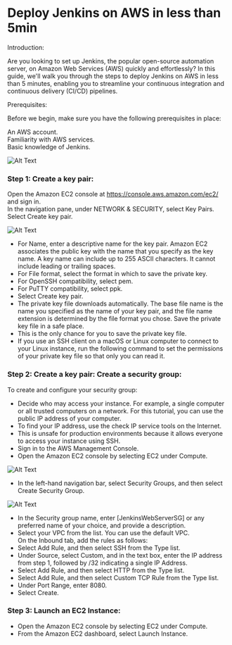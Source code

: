 # Deploy Jenkins on AWS in less than 5min
Introduction:

Are you looking to set up Jenkins, the popular open-source automation server, on Amazon Web Services (AWS) quickly and effortlessly? In this guide, we'll walk you through the steps to deploy Jenkins on AWS in less than 5 minutes, enabling you to streamline your continuous integration and continuous delivery (CI/CD) pipelines.

Prerequisites:

Before we begin, make sure you have the following prerequisites in place:

An AWS account.<br>
Familiarity with AWS services.<br>
Basic knowledge of Jenkins.<br>

![Alt Text](https://dev-to-uploads.s3.amazonaws.com/uploads/articles/a3t96ud4abxsefumgi19.jpg)

### Step 1: Create a key pair:

Open the Amazon EC2 console at https://console.aws.amazon.com/ec2/ and sign in.<br>
In the navigation pane, under NETWORK & SECURITY, select Key Pairs.<br>
Select Create key pair.<br>


![Alt Text](https://dev-to-uploads.s3.amazonaws.com/uploads/articles/ho735grgo2s1xw4g4z61.png)

- For Name, enter a descriptive name for the key pair. Amazon EC2 associates the public key with the name that you specify as the key name. A key name can include up to 255 ASCII characters. It cannot include leading or trailing spaces.<br>
- For File format, select the format in which to save the private key.<br>
- For OpenSSH compatibility, select pem.<br>
- For PuTTY compatibility, select ppk.<br>
- Select Create key pair.<br>
- The private key file downloads automatically. The base file name is the name you specified as the name of your key pair, and the file name extension is determined by the file format you chose. Save the private key file in a safe place.<br>
- This is the only chance for you to save the private key file.<br>
- If you use an SSH client on a macOS or Linux computer to connect to your Linux instance, run the following command to set the permissions of your private key file so that only you can read it.<br>

### Step 2: Create a key pair: Create a security group:

To create and configure your security group:<br>

- Decide who may access your instance. For example, a single computer or all trusted computers on a network. For this tutorial, you can use the public IP address of your computer.<br>
- To find your IP address, use the check IP service tools on the Internet.<br>
- This is unsafe for production environments because it allows everyone to access your instance using SSH.<br>
- Sign in to the AWS Management Console.<br>
- Open the Amazon EC2 console by selecting EC2 under Compute.<br>

![Alt Text](https://dev-to-uploads.s3.amazonaws.com/uploads/articles/f4z18wlu5qr2pvpa5qc5.png)

- In the left-hand navigation bar, select Security Groups, and then select Create Security Group.

![Alt Text](https://dev-to-uploads.s3.amazonaws.com/uploads/articles/ndh9gl96iaqd9yx7x59n.png)

- In the Security group name, enter [JenkinsWebServerSG] or any preferred name of your choice, and provide a description.<br>
- Select your VPC from the list. You can use the default VPC.<br>
On the Inbound tab, add the rules as follows:<br>
- Select Add Rule, and then select SSH from the Type list.<br>
- Under Source, select Custom, and in the text box, enter the IP address from step 1, followed by /32 indicating a single IP Address.<br>
- Select Add Rule, and then select HTTP from the Type list.<br>
- Select Add Rule, and then select Custom TCP Rule from the Type list.<br>
- Under Port Range, enter 8080.<br>
- Select Create.<br>

### Step 3: Launch an EC2 Instance:

- Open the Amazon EC2 console by selecting EC2 under Compute.
- From the Amazon EC2 dashboard, select Launch Instance.  
